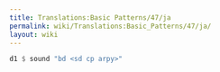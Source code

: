 ```yaml
---
title: Translations:Basic Patterns/47/ja
permalink: wiki/Translations:Basic_Patterns/47/ja/
layout: wiki
---
```


``` Haskell
d1 $ sound "bd <sd cp arpy>"
```
